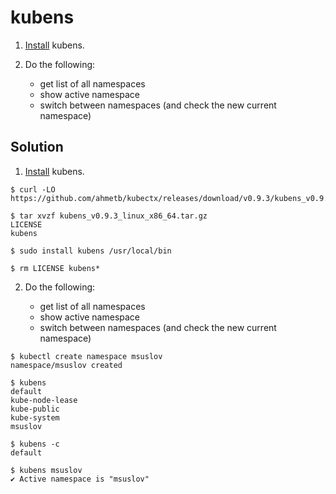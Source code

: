 
# kubens

1. [Install](https://github.com/ahmetb/kubectx#installation) kubens.

2. Do the following:

   - get list of all namespaces
   - show active namespace
   - switch between namespaces (and check the new current namespace)

## Solution


1. [Install](https://github.com/ahmetb/kubectx#installation) kubens.

```console
$ curl -LO https://github.com/ahmetb/kubectx/releases/download/v0.9.3/kubens_v0.9.3_linux_x86_64.tar.gz

$ tar xvzf kubens_v0.9.3_linux_x86_64.tar.gz
LICENSE
kubens

$ sudo install kubens /usr/local/bin

$ rm LICENSE kubens*
```

2. Do the following:

   - get list of all namespaces
   - show active namespace
   - switch between namespaces (and check the new current namespace)

```console
$ kubectl create namespace msuslov
namespace/msuslov created

$ kubens
default
kube-node-lease
kube-public
kube-system
msuslov

$ kubens -c
default

$ kubens msuslov
✔ Active namespace is "msuslov"
```
